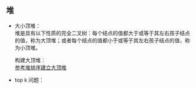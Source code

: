 ## 堆
- 大小顶堆：     
  堆是具有以下性质的完全二叉树：每个结点的值都大于或等于其左右孩子结点的值，称为大顶堆；或者每个结点的值都小于或等于其左右孩子结点的值，称为小顶堆。
  
  构建大顶堆：        
  [参考堆排序建立大顶堆 ](../堆排序.md) 
- top k 问题：
